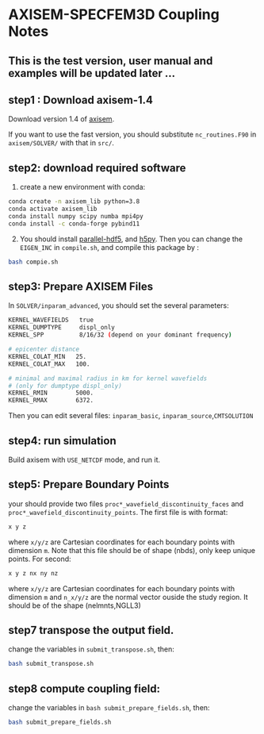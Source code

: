 # AXISEM-SPECFEM3D Coupling Notes

## This is the test version, user manual and examples will be updated later ...

## step1 : Download axisem-1.4
Download version 1.4 of [axisem](https://github.com/geodynamics/axisem). 

If you want to use the fast version, you should substitute `nc_routines.F90` in `axisem/SOLVER/` with that in `src/`.

## step2: download required software
1. create a new environment with conda:
```bash
conda create -n axisem_lib python=3.8 
conda activate axisem_lib
conda install numpy scipy numba mpi4py
conda install -c conda-forge pybind11  
```
2. You should install [parallel-hdf5](https://support.hdfgroup.org/HDF5/PHDF5/), and [h5py](https://docs.h5py.org/en/stable/mpi.html). Then you can change the `EIGEN_INC` in `compile.sh`, and compile this package by :
```bash
bash compie.sh
```


## step3: Prepare AXISEM Files
In `SOLVER/inparam_advanced`, you should set the several parameters:
```bash 
KERNEL_WAVEFIELDS   true
KERNEL_DUMPTYPE     displ_only
KERNEL_SPP          8/16/32 (depend on your dominant frequency)

# epicenter distance
KERNEL_COLAT_MIN   25.
KERNEL_COLAT_MAX   100.

# minimal and maximal radius in km for kernel wavefields
# (only for dumptype displ_only)
KERNEL_RMIN        5000.
KERNEL_RMAX        6372.
```
Then you can edit several files: `inparam_basic`, `inparam_source`,`CMTSOLUTION`

## step4: run simulation
Build axisem with `USE_NETCDF` mode, and run it.

## step5: Prepare Boundary Points
your should provide two files `proc*_wavefield_discontinuity_faces` and `proc*_wavefield_discontinuity_points`. The first file is with format: 
```bash
x y z
```
where `x/y/z` are Cartesian coordinates for each boundary points with dimension `m`. Note that this file should be of shape (nbds), only keep unique points. For second:
```bash
x y z nx ny nz
```
where `x/y/z` are Cartesian coordinates for each boundary points with dimension `m` and `n_x/y/z` are the normal vector ouside the study region. It should be of the shape (nelmnts,NGLL3)

## step7 transpose the output field.
change the variables in `submit_transpose.sh`, then:
```bash
bash submit_transpose.sh 
```

## step8 compute coupling field:
change the variables in `bash submit_prepare_fields.sh`, then:
```bash
bash submit_prepare_fields.sh 
```
